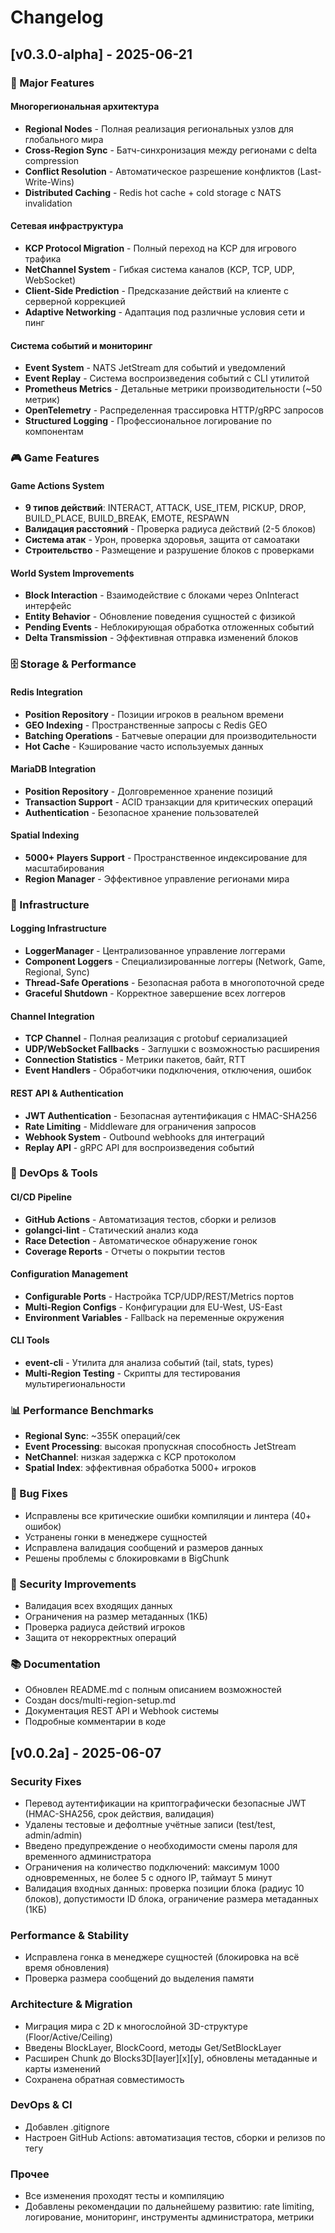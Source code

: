# Changelog

## [v0.3.0-alpha] - 2025-06-21

### 🚀 Major Features

#### Многорегиональная архитектура
- **Regional Nodes** - Полная реализация региональных узлов для глобального мира
- **Cross-Region Sync** - Батч-синхронизация между регионами с delta compression
- **Conflict Resolution** - Автоматическое разрешение конфликтов (Last-Write-Wins)
- **Distributed Caching** - Redis hot cache + cold storage с NATS invalidation

#### Сетевая инфраструктура
- **KCP Protocol Migration** - Полный переход на KCP для игрового трафика
- **NetChannel System** - Гибкая система каналов (KCP, TCP, UDP, WebSocket)
- **Client-Side Prediction** - Предсказание действий на клиенте с серверной коррекцией
- **Adaptive Networking** - Адаптация под различные условия сети и пинг

#### Система событий и мониторинг
- **Event System** - NATS JetStream для событий и уведомлений
- **Event Replay** - Система воспроизведения событий с CLI утилитой
- **Prometheus Metrics** - Детальные метрики производительности (~50 метрик)
- **OpenTelemetry** - Распределенная трассировка HTTP/gRPC запросов
- **Structured Logging** - Профессиональное логирование по компонентам

### 🎮 Game Features

#### Game Actions System
- **9 типов действий**: INTERACT, ATTACK, USE_ITEM, PICKUP, DROP, BUILD_PLACE, BUILD_BREAK, EMOTE, RESPAWN
- **Валидация расстояний** - Проверка радиуса действий (2-5 блоков)
- **Система атак** - Урон, проверка здоровья, защита от самоатаки
- **Строительство** - Размещение и разрушение блоков с проверками

#### World System Improvements
- **Block Interaction** - Взаимодействие с блоками через OnInteract интерфейс
- **Entity Behavior** - Обновление поведения сущностей с физикой
- **Pending Events** - Неблокирующая обработка отложенных событий
- **Delta Transmission** - Эффективная отправка изменений блоков

### 🗄️ Storage & Performance

#### Redis Integration
- **Position Repository** - Позиции игроков в реальном времени
- **GEO Indexing** - Пространственные запросы с Redis GEO
- **Batching Operations** - Батчевые операции для производительности
- **Hot Cache** - Кэширование часто используемых данных

#### MariaDB Integration
- **Position Repository** - Долговременное хранение позиций
- **Transaction Support** - ACID транзакции для критических операций
- **Authentication** - Безопасное хранение пользователей

#### Spatial Indexing
- **5000+ Players Support** - Пространственное индексирование для масштабирования
- **Region Manager** - Эффективное управление регионами мира

### 🔧 Infrastructure

#### Logging Infrastructure
- **LoggerManager** - Централизованное управление логгерами
- **Component Loggers** - Специализированные логгеры (Network, Game, Regional, Sync)
- **Thread-Safe Operations** - Безопасная работа в многопоточной среде
- **Graceful Shutdown** - Корректное завершение всех логгеров

#### Channel Integration
- **TCP Channel** - Полная реализация с protobuf сериализацией
- **UDP/WebSocket Fallbacks** - Заглушки с возможностью расширения
- **Connection Statistics** - Метрики пакетов, байт, RTT
- **Event Handlers** - Обработчики подключения, отключения, ошибок

#### REST API & Authentication
- **JWT Authentication** - Безопасная аутентификация с HMAC-SHA256
- **Rate Limiting** - Middleware для ограничения запросов
- **Webhook System** - Outbound webhooks для интеграций
- **Replay API** - gRPC API для воспроизведения событий

### 🔨 DevOps & Tools

#### CI/CD Pipeline
- **GitHub Actions** - Автоматизация тестов, сборки и релизов
- **golangci-lint** - Статический анализ кода
- **Race Detection** - Автоматическое обнаружение гонок
- **Coverage Reports** - Отчеты о покрытии тестов

#### Configuration Management
- **Configurable Ports** - Настройка TCP/UDP/REST/Metrics портов
- **Multi-Region Configs** - Конфигурации для EU-West, US-East
- **Environment Variables** - Fallback на переменные окружения

#### CLI Tools
- **event-cli** - Утилита для анализа событий (tail, stats, types)
- **Multi-Region Testing** - Скрипты для тестирования мультирегиональности

### 📊 Performance Benchmarks
- **Regional Sync**: ~355K операций/сек
- **Event Processing**: высокая пропускная способность JetStream
- **NetChannel**: низкая задержка с KCP протоколом
- **Spatial Index**: эффективная обработка 5000+ игроков

### 🐛 Bug Fixes
- Исправлены все критические ошибки компиляции и линтера (40+ ошибок)
- Устранены гонки в менеджере сущностей
- Исправлена валидация сообщений и размеров данных
- Решены проблемы с блокировками в BigChunk

### 🔐 Security Improvements
- Валидация всех входящих данных
- Ограничения на размер метаданных (1КБ)
- Проверка радиуса действий игроков
- Защита от некорректных операций

### 📚 Documentation
- Обновлен README.md с полным описанием возможностей
- Создан docs/multi-region-setup.md
- Документация REST API и Webhook системы
- Подробные комментарии в коде

## [v0.0.2a] - 2025-06-07

### Security Fixes
- Перевод аутентификации на криптографически безопасные JWT (HMAC-SHA256, срок действия, валидация)
- Удалены тестовые и дефолтные учётные записи (test/test, admin/admin)
- Введено предупреждение о необходимости смены пароля для временного администратора
- Ограничения на количество подключений: максимум 1000 одновременных, не более 5 с одного IP, таймаут 5 минут
- Валидация входных данных: проверка позиции блока (радиус 10 блоков), допустимости ID блока, ограничение размера метаданных (1КБ)

### Performance & Stability
- Исправлена гонка в менеджере сущностей (блокировка на всё время обновления)
- Проверка размера сообщений до выделения памяти

### Architecture & Migration
- Миграция мира с 2D к многослойной 3D-структуре (Floor/Active/Ceiling)
- Введены BlockLayer, BlockCoord, методы Get/SetBlockLayer
- Расширен Chunk до Blocks3D[layer][x][y], обновлены метаданные и карты изменений
- Сохранена обратная совместимость

### DevOps & CI
- Добавлен .gitignore
- Настроен GitHub Actions: автоматизация тестов, сборки и релизов по тегу

### Прочее
- Все изменения проходят тесты и компиляцию
- Добавлены рекомендации по дальнейшему развитию: rate limiting, логирование, мониторинг, инструменты администратора, метрики 